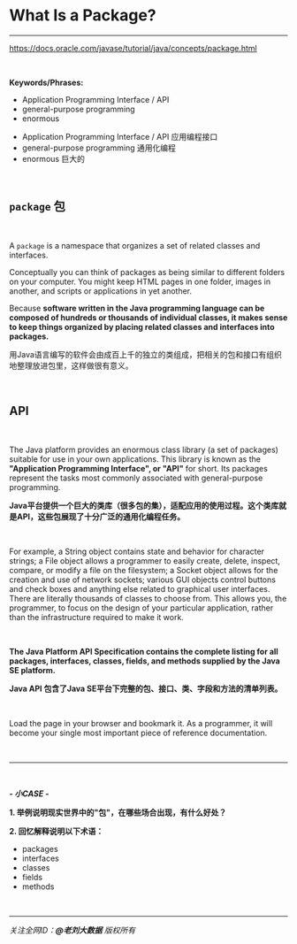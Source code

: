 # What Is a Package?

---
https://docs.oracle.com/javase/tutorial/java/concepts/package.html

<br>

**Keywords/Phrases:**

- Application Programming Interface / API
- general-purpose programming
- enormous

<div class="hint">

- Application Programming Interface / API 应用编程接口
- general-purpose programming 通用化编程
- enormous 巨大的

</div>

<br>

## `package` 包

<br>

A `package` is a namespace that organizes a set of related classes and interfaces. 

Conceptually you can think of packages as being similar to different folders on your computer. You might keep HTML pages in one folder, images in another, and scripts or applications in yet another. 

Because **software written in the Java programming language can be composed of hundreds or thousands of individual classes, it makes sense to keep things organized by placing related classes and interfaces into packages.**

用Java语言编写的软件会由成百上千的独立的类组成，把相关的包和接口有组织地整理放进包里，这样做很有意义。

<br>

## API

<br>

The Java platform provides an enormous class library (a set of packages) suitable for use in your own applications. This library is known as the **"Application Programming Interface", or "API"** for short. Its packages represent the tasks most commonly associated with general-purpose programming. 

**Java平台提供一个巨大的类库（很多包的集），适配应用的使用过程。这个类库就是API，这些包展现了十分广泛的通用化编程任务。**

<br>

For example, a String object contains state and behavior for character strings; a File object allows a programmer to easily create, delete, inspect, compare, or modify a file on the filesystem; 
a Socket object allows for the creation and use of network sockets; various GUI objects control buttons and check boxes and anything else related to graphical user interfaces. 
There are literally thousands of classes to choose from. 
This allows you, the programmer, to focus on the design of your particular application, rather than the infrastructure required to make it work.

<br>

**The Java Platform API Specification contains the complete listing for all packages, interfaces, classes, fields, and methods supplied by the Java SE platform.** 

**Java API 包含了Java SE平台下完整的包、接口、类、字段和方法的清单列表。**

<br>

Load the page in your browser and bookmark it. As a programmer, it will become your single most important piece of reference documentation.

<br>

---

<br>

***- 小CASE -***

**1. 举例说明现实世界中的"包"，在哪些场合出现，有什么好处？**

**2. 回忆解释说明以下术语：**
- packages
- interfaces 
- classes 
- fields 
- methods

<br>

---

_关注全网ID：**@老刘大数据** 版权所有_
